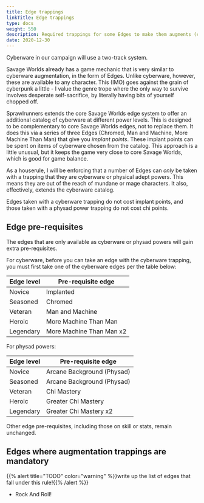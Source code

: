```yaml
--- 
title: Edge trappings
linkTitle: Edge trappings
type: docs     
weight: 550 
description: Required trappings for some Edges to make them augments (cyberware, adept powers) 
date: 2020-12-30
--- 
```


Cyberware in our campaign will use a two-track system.

Savage Worlds already has a game mechanic that is very similar to cyberware augmentation, in the form of Edges. Unlike cyberware, however, these are available to any character. This (IMO) goes against the grain of cyberpunk a little - I value the genre trope where the only way to survive involves desperate self-sacrifice, by literally having bits of yourself chopped off.

Sprawlrunners extends the core Savage Worlds edge system to offer an additional catalog of cyberware at different power levels. This is designed to be complementary to core Savage Worlds edges, not to replace them. It does this via a series of three Edges (Chromed, Man and Machine, More Machine Than Man) that give you *implant points*. These implant points can be spent on items of cyberware chosen from the catalog. This approach is a little unusual, but it keeps the game very close to core Savage Worlds, which is good for game balance.

As a houserule, I will be enforcing that a number of Edges can *only* be taken with a trapping that they are cyberware or physical adept powers. This means they are out of the reach of mundane or mage characters. It also, effectively, extends the cyberware catalog. 

Edges taken with a cyberware trapping do not cost implant points, and those taken with a physad power trapping do not cost chi points.

## Edge pre-requisites

The edges that are only available as cyberware or physad powers will gain extra pre-requisites.

For cyberware, before you can take an edge with the cyberware trapping, you must first take one of the cyberware edges per the table below:

| Edge level | Pre-requisite edge       |
|------------|--------------------------|
| Novice     | Implanted                |
| Seasoned   | Chromed                  |
| Veteran    | Man and Machine          |
| Heroic     | More Machine Than Man    |
| Legendary  | More Machine Than Man x2 |

For physad powers:

| Edge level | Pre-requisite edge       |
|------------|--------------------------|
| Novice     | Arcane Background (Physad) |
| Seasoned   | Arcane Background (Physad) |
| Veteran    | Chi Mastery |
| Heroic     | Greater Chi Mastery    |
| Legendary  | Greater Chi Mastery x2 |

Other edge pre-requisites, including those on skill or stats, remain unchanged.


## Edges where augmentation trappings are mandatory

{{% alert title="TODO" color="warning" %}}write up the list of edges that fall under this rule!{{% /alert %}} 

* Rock And Roll!





<!--
## Edge list

### Background edges

{{% pageinfo %}}
Cyberware name: **Wired Reflexes** (required: Implanted) \
Adept power name: **Improved Reflexes** \
SWADE Edge name: Quick (pg 40) \
Requirements: Novice, Agility d8+ 

Whenever you draw a 5 or lower as an action card, you can discard it and draw again; repeat until you get better than a 5.
{{% /pageinfo %}} 

{{% pageinfo %}}
Cyberware name: **Tailored pherenomes** (required: Implanted) \
Adept power name: **???** \
SWADE Edge name: Attractive / Very Attractive (pg 38) \
Requirements for rank 1: Novice, Vigor d6+ \
Requirements for rank 2: Novice, Attractive 

Rank 1: +1 to Performance / Persuasion \
Rank 2: +2
{{% /pageinfo %}} 

--> 

<!--
Implanted: Novice
Chromed: Novice, Spirit d6+, Vigor d6+
Man and Machine: Seasoned, Spirit or Vigor d8+, Chromed
More Machine Than Man: Heroic, Spirit or Vigor d10+, MaM

-->
